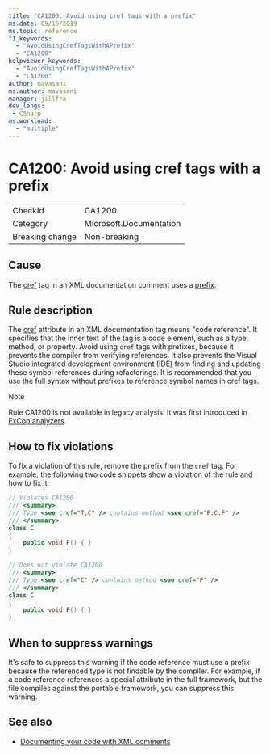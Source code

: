 ```yaml
---
title: "CA1200: Avoid using cref tags with a prefix"
ms.date: 09/16/2019
ms.topic: reference
f1_keywords:
  - "AvoidUsingCrefTagsWithAPrefix"
  - "CA1200"
helpviewer_keywords:
  - "AvoidUsingCrefTagsWithAPrefix"
  - "CA1200"
author: mavasani
ms.author: mavasani
manager: jillfra
dev_langs:
 - CSharp
ms.workload:
  - "multiple"
---
```

# CA1200: Avoid using cref tags with a prefix

|||
|-|-|
|CheckId|CA1200|
|Category|Microsoft.Documentation|
|Breaking change|Non-breaking|

## Cause

The [cref](/dotnet/csharp/programming-guide/xmldoc/cref-attribute) tag in an XML documentation comment uses a [prefix](/dotnet/csharp/programming-guide/xmldoc/processing-the-xml-file).

## Rule description

The [cref](/dotnet/csharp/programming-guide/xmldoc/cref-attribute) attribute in an XML documentation tag means "code reference". It specifies that the inner text of the tag is a code element, such as a type, method, or property. Avoid using `cref` tags with prefixes, because it prevents the compiler from verifying references. It also prevents the Visual Studio integrated development environment (IDE) from finding and updating these symbol references during refactorings. It is recommended that you use the full syntax without prefixes to reference symbol names in cref tags.

> [!NOTE]
> Rule CA1200 is not available in legacy analysis. It was first introduced in [FxCop analyzers](https://www.nuget.org/packages/Microsoft.CodeAnalysis.FxCopAnalyzers).

## How to fix violations

To fix a violation of this rule, remove the prefix from the `cref` tag. For example, the following two code snippets show a violation of the rule and how to fix it:

```csharp
// Violates CA1200
/// <summary>
/// Type <see cref="T:C" /> contains method <see cref="F:C.F" />
/// </summary>
class C
{
    public void F() { }
}
```

```csharp
// Does not violate CA1200
/// <summary>
/// Type <see cref="C" /> contains method <see cref="F" />
/// </summary>
class C
{
    public void F() { }
}
```

## When to suppress warnings

It's safe to suppress this warning if the code reference must use a prefix because the referenced type is not findable by the compiler. For example, if a code reference references a special attribute in the full framework, but the file compiles against the portable framework, you can suppress this warning.

## See also

- [Documenting your code with XML comments](/dotnet/csharp/codedoc)
